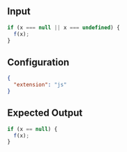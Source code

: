 
## Input
```javascript input
if (x === null || x === undefined) {
  f(x);
}
```

## Configuration
```json configuration
{
  "extension": "js"
}
```

## Expected Output
```javascript expected output
if (x == null) {
  f(x);
}
```
